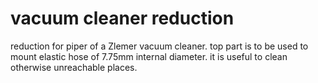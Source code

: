 # vacuum cleaner reduction

reduction for piper of a Zlemer vacuum cleaner.
top part is to be used to mount elastic hose of 7.75mm internal diameter.
it is useful to clean otherwise unreachable places.
